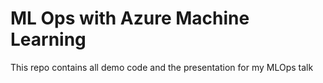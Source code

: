 # ML Ops with Azure Machine Learning

This repo contains all demo code and the presentation for my MLOps talk
